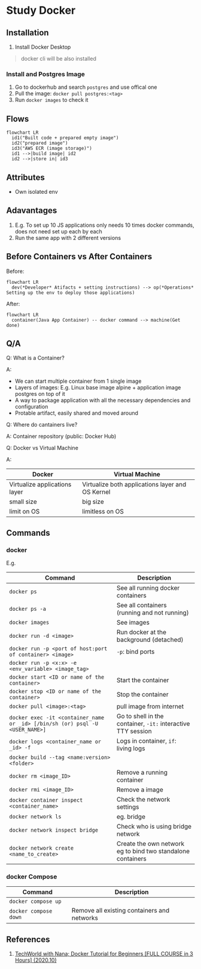 # Study Docker

## Installation

1. Install Docker Desktop

> docker cli will be also installed

### Install and Postgres Image

1. Go to dockerhub and search `postgres` and use offical one
2. Pull the image: `docker pull postgres:<tag>`
3. Run `docker images` to check it 

## Flows

```mermaid
flowchart LR
  id1("Built code + prepared empty image")
  id2("prepared image")
  id3("AWS ECR (image storage)")
  id1 -->|build image| id2
  id2 -->|store in| id3

```

## Attributes

- Own isolated env

## Adavantages

1. E.g. To set up 10 JS applications only needs 10 times docker commands, does not need set up each by each
2. Run the same app with 2 different versions

## Before Containers vs After Containers

Before:

```mermaid
flowchart LR
  dev(*Developer* Atifacts + setting instructions) --> op(*Operations* Setting up the env to deploy those applications)

```

After:

```mermaid
flowchart LR
  container(Java App Container) -- docker command --> machine(Get done)
```

## Q/A

Q: What is a Container?

A: 

- We can start multiple container from 1 single image
- Layers of images: E.g. Linux base image alpine + application image postgres  on top of it
- A way to package application with all the necessary dependencies and configuration
- Protable artifact, easily shared and moved around 

Q: Where do cantainers live?

A: Container repository (public: Docker Hub)

Q: Docker vs Virtual Machine

A:

| Docker | Virtual Machine |
| ------ | --------------- |
| Virtualize applications layer| Virtualize both applications layer and OS Kernel |
| small size | big size |
| limit on OS | limitless on OS|

## Commands

### docker

E.g.

| Command | Description |
| ------- | ----------- | 
| `docker ps` | See all running docker containers |
| `docker ps -a` | See all containers (running and not running) |
| `docker images` | See images |
| `docker run -d <image>` | Run docker at the background (detached) |
| `docker run -p <port of host:port of container> <image>` | `-p`: bind ports |
| `docker run -p <x:x> -e <env_variable> <image_tag>` ||
| `docker start <ID or name of the container>` | Start the container |
| `docker stop <ID or name of the container>` | Stop the container |
| `docker pull <image>:<tag>` | pull image from internet |
| `docker exec -it <container_name or _id> [/bin/sh (or) psql -U <USER_NAME>]` | Go to shell in the container, `-it:` interactive TTY session |
| `docker logs <container_name or _id> -f ` | Logs in container, `if`: living logs |
| `docker build --tag <name:version> <folder>` |  |
| `docker rm <image_ID>` | Remove a running container |
| `docker rmi <image_ID>` | Remove a image |
| `docker container inspect <container_name>` | Check the network settings |
| `docker network ls` | eg. bridge |
| `docker network inspect bridge` | Check who is using bridge network |
| `docker network create <name_to_create>` | Create the own network eg to bind two standalone containers |

### docker Compose

| Command | Description |
| -------| ------------ | 
| `docker compose up` | |
| `docker compose down` | Remove all existing containers and networks |

## References

1. [TechWorld with Nana; Docker Tutorial for Beginners [FULL COURSE in 3 Hours] (2020.10)](https://youtu.be/3c-iBn73dDE)
